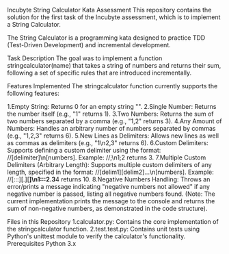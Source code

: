 Incubyte String Calculator Kata Assessment
This repository contains the solution for the first task of the Incubyte assessment, which is to implement a String Calculator.

The String Calculator is a programming kata designed to practice TDD (Test-Driven Development) and incremental development.

Task Description
The goal was to implement a function stringcalculator(name) that takes a string of numbers and returns their sum, following a set of specific rules that are introduced incrementally.

Features Implemented
The stringcalculator function currently supports the following features:

1.Empty String: Returns 0 for an empty string "".
2.Single Number: Returns the number itself (e.g., "1" returns 1).
3.Two Numbers: Returns the sum of two numbers separated by a comma (e.g., "1,2" returns 3).
4.Any Amount of Numbers: Handles an arbitrary number of numbers separated by commas (e.g., "1,2,3" returns 6).
5.New Lines as Delimiters: Allows new lines as well as commas as delimiters (e.g., "1\n2,3" returns 6).
6.Custom Delimiters: Supports defining a custom delimiter using the format: //[delimiter]\n[numbers].
Example: //;\n1;2 returns 3.
7.Multiple Custom Delimiters (Arbitrary Length): Supports multiple custom delimiters of any length, specified in the format: //[delim1][delim2]...\n[numbers].
Example: //[:::][.][**]\n1:::2.3**4 returns 10.
8.Negative Numbers Handling: Throws an error/prints a message indicating "negative numbers not allowed" if any negative number is passed, listing all negative numbers found. (Note: The current implementation prints the message to the console and returns the sum of non-negative numbers, as demonstrated in the code structure).

Files in this Repository
1.calculator.py: Contains the core implementation of the stringcalculator function.
2.test.test.py: Contains unit tests using Python's unittest module to verify the calculator's functionality.
Prerequisites
Python 3.x
